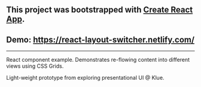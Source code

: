 This project was bootstrapped with [Create React App](https://github.com/facebookincubator/create-react-app).
---
## Demo: https://react-layout-switcher.netlify.com/
---

React component example. Demonstrates re-flowing content into different views using CSS Grids.

Light-weight prototype from exploring presentational UI @ Klue.
